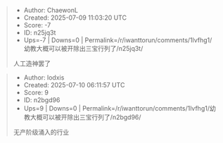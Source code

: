 > - Author: ChaewonL
> - Created: 2025-07-09 11:03:20 UTC
> - Score: -7
> - ID: n25jq3t
> - Ups=-7 | Downs=0 | Permalink=/r/iwanttorun/comments/1lvfhg1/幼教大概可以被开除出三宝行列了/n25jq3t/
>
> 人工造神罢了

> - Author: lodxis
> - Created: 2025-07-10 06:11:57 UTC
> - Score: 9
> - ID: n2bgd96
> - Ups=9 | Downs=0 | Permalink=/r/iwanttorun/comments/1lvfhg1/幼教大概可以被开除出三宝行列了/n2bgd96/
>
> 无产阶级涌入的行业
